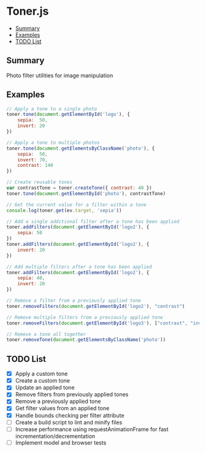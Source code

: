 # Toner.js

- [Summary](#summary)
- [Examples](#examples)
- [TODO List](#todo-list)


## Summary

Photo filter utilities for image manipulation


## Examples

```javascript  
// Apply a tone to a single photo
toner.tone(document.getElementById('logo'), {
    sepia:  50,
    invert: 20
})

// Apply a tone to multiple photos
toner.tone(document.getElementsByClassName('photo'), {
    sepia:  50,
    invert: 70,
    contrast: 140
})

// Create reusable tones
var contrastTone = toner.createTone({ contrast: 40 })
toner.tone(document.getElementById('photo'), contrastTone)

// Get the current value for a filter within a tone
console.log(toner.get(ev.target, 'sepia'))

// Add a single additional filter after a tone has been applied
toner.addFilters(document.getElementById('logo2'), {
    sepia: 50
})
toner.addFilters(document.getElementById('logo2'), {
    invert: 20
})

// Add multiple filters after a tone has been applied
toner.addFilters(document.getElementById('logo2'), {
    sepia: 40,
    invert: 20
})

// Remove a filter from a previously applied tone
toner.removeFilters(document.getElementById('logo2'), "contrast")

// Remove multiple filters from a previously applied tone
toner.removeFilters(document.getElementById('logo3'), ["contrast", "invert"])

// Remove a tone all together
toner.removeTone(document.getElementsByClassName('photo'))  
```

## TODO List

- [x] Apply a custom tone
- [x] Create a custom tone
- [x] Update an applied tone
- [x] Remove filters from previously applied tones
- [x] Remove a previously applied tone
- [x] Get filter values from an applied tone
- [x] Handle bounds checking per filter attribute
- [ ] Create a build script to lint and minify files
- [ ] Increase performance using requestAnimationFrame for fast incrementation/decrementation
- [ ] Implement model and browser tests
